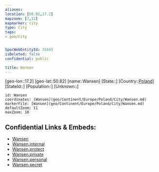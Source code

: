 ```yaml
---
aliases: 
location: [50.82,17.2]
mapzoom: [7,12] 
mapmarker: city 
type: City
tags:
- geo/City


SpocWebEntityId: 35443
isDeleted: false
confidential: public

title: Wansen
---
```

[geo-lon::17.2]
[geo-lat::50.82]
[name::Wansen]
[State::]
[Country::[Poland](geo/Continent/Europe/Poland.md)]
[StateId::]
[Population::]
[Unknown::]


```leaflet
id: Wansen
coordinates: [Wansen](geo/Continent/Europe/Poland/City/Wansen.md)
markerFile: [Wansen](geo/Continent/Europe/Poland/City/Wansen.md)
defaultZoom: 11 
maxZoom: 18
```


## Confidential Links & Embeds: 
- [Wansen](../../../../../../_public/geo/Continent/Europe/Poland/City/Wansen.md) 
- [Wansen.internal](../../../../../../_internal/geo/Continent/Europe/Poland/City/Wansen.internal.md) 
- [Wansen.protect](../../../../../../_protect/geo/Continent/Europe/Poland/City/Wansen.protect.md) 
- [Wansen.private](../../../../../../_private/geo/Continent/Europe/Poland/City/Wansen.private.md) 
- [Wansen.personal](../../../../../../_personal/geo/Continent/Europe/Poland/City/Wansen.personal.md) 
- [Wansen.secret](../../../../../../_secret/geo/Continent/Europe/Poland/City/Wansen.secret.md) 

